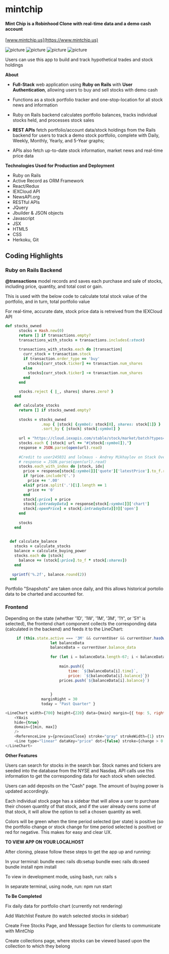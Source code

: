 # mintchip
#### Mint Chip is a Robinhood Clone with real-time data and a demo cash account

[www.mintchip.us](https://www.mintchip.us)

![picture](./app/assets/images/mintchip1.png)
![picture](./app/assets/images/mintchip2.png)
![picture](./app/assets/images/mintchip3.png)
![picture](./app/assets/images/mintchip4.png)


Users can use this app to build and track hypothetical trades and stock holdings

**About**
- **Full-Stack** web application using **Ruby on Rails** with **User Authentication**, allowing users to buy and sell stocks with demo cash

- Functions as a stock portfolio tracker and one-stop-location for all stock news and information

- Ruby on Rails backend calculates portfolio balances, tracks individual stocks held, and processes stock sales

- **REST APIs** fetch portfolio/account data/stock holdings from the Rails backend for users to track a demo stock portfolio, complete with Daily, Weekly, Monthly, Yearly, and 5-Year graphs; 

- APIs also fetch up-to-date stock information, market news and real-time price data

**Technologies Used for Production and Deployment**
- Ruby on Rails 
- Active Record as ORM Framework
- React/Redux
- IEXCloud API
- NewsAPI.org
- RESTful APIs
- JQuery
- Jbuilder & JSON objects
- Javascript
- JSX
- HTML5
- CSS
- Herkoku, Git

## Coding Highlights 

### Ruby on Rails Backend

**@transactions** model records and saves each purchase and sale of stocks, including price, quantity, and total cost or gain.

This is used with the below code to calculate total stock value of the portfolio, and in turn, total portfolio value

For real-time, accurate date, stock price data is retreived from the IEXCloud API

``` ruby
def stocks_owned
      stocks = Hash.new(0)
      return [] if transactions.empty?
      transactions_with_stocks = transactions.includes(:stock)
  
      transactions_with_stocks.each do |transaction|
        curr_stock = transaction.stock
        if transaction.order_type == 'buy'
          stocks[curr_stock.ticker] += transaction.num_shares
        else
          stocks[curr_stock.ticker] -= transaction.num_shares
        end
      end
  
      stocks.reject { |_, shares| shares.zero? }
    end

    def calculate_stocks
      return [] if stocks_owned.empty?
  
      stocks = stocks_owned
                .map { |stock| {symbol: stock[0], shares: stock[1]} }
                .sort_by { |stock| stock[:symbol] }
  
      url = "https://cloud.iexapis.com/stable/stock/market/batch?types=quote,chart&range=1d&token=#{ENV["iex_api_key"]}&symbols="
      stocks.each { |stock| url += "#{stock[:symbol]},"}
      response = JSON.parse(open(url).read)
  
      #Credit to user245031 and lolmaus - Andrey Mikhaylov on Stack Overflow for the code to make API call in Ruby
      # response = JSON.parse(open(url).read)
      stocks.each_with_index do |stock, idx|
        price = response[stock[:symbol]]['quote']['latestPrice'].to_f.round(2).to_s
        if !price.include?('.')
          price += '.00'
        elsif price.split('.')[1].length == 1
          price += '0'
        end
        stock[:price] = price
        stock[:intradayData] = response[stock[:symbol]]['chart']
        stock[:openPrice] = stock[:intradayData][0]['open']
      end
  
      stocks
    end
  
    
  def calculate_balance
    stocks = calculate_stocks
    balance = calculate_buying_power
    stocks.each do |stock|
      balance += (stock[:price].to_f * stock[:shares])
    end
    
   sprintf('%.2f', balance.round(2))
  end
```

Portfolio "Snapshots" are taken once daily, and this allows historical portolio data to be charted and accounted for.

### Frontend

Depending on the state (whether '1D', '1W', '1M', '3M', '1Y', or '5Y' is selected), the frontend chart component collects the corresponding data (calculated in the backend) and feeds it to the LineChart:

```javascript
     if (this.state.active === '3M' && currentUser && currentUser.hasOwnProperty('balance_data')) {
                    let balanceData
                    balanceData = currentUser.balance_data
                    
                    for (let i = balanceData.length-67; i < balanceData.length - 1; i++){
                       
                        main.push({
                            time: `${balanceData[i].time}`,
                            price: `${balanceData[i].balance}`}) 
                        prices.push(`${balanceData[i].balance}`)
                        
                    
                    }
                marginRight = 30
                today = "Past Quarter" }

```

```javascript
<LineChart width={700} height={220} data={main} margin={{ top: 5, right: 30, left: 0 bottom: 10 }}>
    <YAxis
    hide={true}
    domain={[min, max]}
    />
    <ReferenceLine y={previousClose} stroke="gray" strokeWidth={1} strokeDasharray="1.5 6"/>
    <Line type="linear" dataKey="price" dot={false} stroke={change > 0 ? "rgba(0,200,5,1)" : "rgba(255,80,0,1)"} strokeWidth={2}/>
</LineChart>
```
**Other Features**

Users can search for stocks in the search bar.  Stock names and tickers are seeded into the database from the NYSE and Nasdaq.  API calls use this information to get the corresponding data for each stock when selected.

Users can add deposits on the "Cash" page.  The amount of buying power is updated accordingly.

Each individual stock page has a sidebar that will allow a user to purchase their chosen quantity of that stock, and if the user already owns some of that stock, it will allow the option to sell a chosen quantity as well.

Colors will be green when the time period selected (per state) is positive (so the portfolio change or stock change for time period selected is positive) or red for negative.  This makes for easy and clear UX.

**TO VIEW APP ON YOUR LOCALHOST**

After cloning, please follow these steps to get the app up and running:

In your terminal:
bundle exec rails db:setup
bundle exec rails db:seed
bundle install
npm install

To view in development mode, using bash, run:
rails s

In separate terminal, using node, run:
npm run start

**To Be Completed**

Fix daily data for portfolio chart (currently not rendering)

Add Watchlist Feature (to watch selected stocks in sidebar)

Create Free Stocks Page, and Message Section for clients to communicate with MintChip

Create collections page, where stocks can be viewed based upon the collection to which they belong